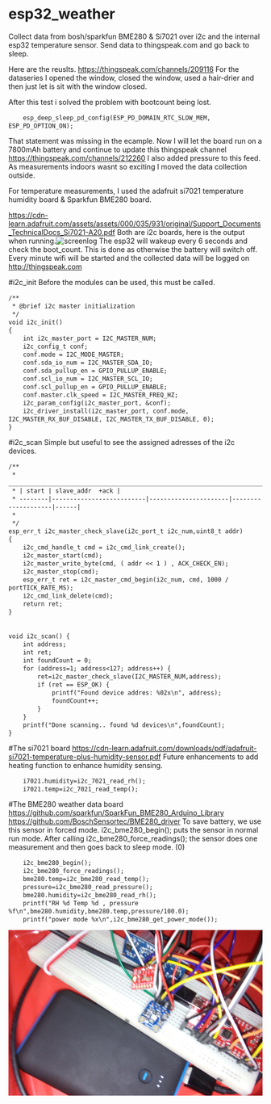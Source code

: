 # esp32_weather
Collect data from bosh/sparkfun BME280 & Si7021 over i2c and the internal esp32 temperature sensor. Send data to thingspeak.com and go back to sleep.

Here are the reuslts.
https://thingspeak.com/channels/209116
For the dataseries I opened the window, closed the window, used a hair-drier and then just let is sit with the window closed.

After this test i solved the problem with bootcount being lost.
```
    esp_deep_sleep_pd_config(ESP_PD_DOMAIN_RTC_SLOW_MEM, ESP_PD_OPTION_ON);
```
That statement was missing in the ecample. Now I will let the board run on a 7800mAh battery and continue 
to update this thingspeak channel https://thingspeak.com/channels/212260
I also added pressure to this feed. As measurements indoors wasnt so exciting I moved the data collection outside.

For temperature measurements, I used the adafruit si7021 temperature humidity board & Sparkfun BME280 board.

https://cdn-learn.adafruit.com/assets/assets/000/035/931/original/Support_Documents_TechnicalDocs_Si7021-A20.pdf
Both are i2c boards, here is the output when running.![screenlog](screenlog.0)
The esp32 will wakeup every 6 seconds and check the boot_count. This is done as otherwise the battery will switch off. Every minute wifi will be started and the collected data will be logged on http://thingspeak.com


#i2c_init
Before the modules can be used, this must be called.
```
/**
 * @brief i2c master initialization
 */
void i2c_init()
{
    int i2c_master_port = I2C_MASTER_NUM;
    i2c_config_t conf;
    conf.mode = I2C_MODE_MASTER;
    conf.sda_io_num = I2C_MASTER_SDA_IO;
    conf.sda_pullup_en = GPIO_PULLUP_ENABLE;
    conf.scl_io_num = I2C_MASTER_SCL_IO;
    conf.scl_pullup_en = GPIO_PULLUP_ENABLE;
    conf.master.clk_speed = I2C_MASTER_FREQ_HZ;
    i2c_param_config(i2c_master_port, &conf);
    i2c_driver_install(i2c_master_port, conf.mode, I2C_MASTER_RX_BUF_DISABLE, I2C_MASTER_TX_BUF_DISABLE, 0);
}
```

#i2c_scan
Simple but useful to see the assigned adresses of the i2c devices.
```
/**
 * _______________________________________________________________________________________
 * | start | slave_addr  +ack | 
 * --------|--------------------------|----------------------|--------------------|------|
 *
 */
esp_err_t i2c_master_check_slave(i2c_port_t i2c_num,uint8_t addr)
{
    i2c_cmd_handle_t cmd = i2c_cmd_link_create();
    i2c_master_start(cmd);
    i2c_master_write_byte(cmd, ( addr << 1 ) , ACK_CHECK_EN);
    i2c_master_stop(cmd);
    esp_err_t ret = i2c_master_cmd_begin(i2c_num, cmd, 1000 / portTICK_RATE_MS);
    i2c_cmd_link_delete(cmd);
    return ret;
}


void i2c_scan() {
	int address;
    int ret;
	int foundCount = 0;
	for (address=1; address<127; address++) {
        ret=i2c_master_check_slave(I2C_MASTER_NUM,address);
        if (ret == ESP_OK) {
            printf("Found device addres: %02x\n", address);
            foundCount++;
        }
    }
    printf("Done scanning.. found %d devices\n",foundCount);
}
```
#The si7021 board
https://cdn-learn.adafruit.com/downloads/pdf/adafruit-si7021-temperature-plus-humidity-sensor.pdf
Future enhancements to add heating function to enhance humidity sensing. 

```
    i7021.humidity=i2c_7021_read_rh();
    i7021.temp=i2c_7021_read_temp();
```



#The BME280 weather data board
https://github.com/sparkfun/SparkFun_BME280_Arduino_Library
https://github.com/BoschSensortec/BME280_driver
To save battery, we use this sensor in forced mode.
i2c_bme280_begin(); puts the sensor in normal run mode. After calling i2c_bme280_force_readings(); the sensor does one measurement and then goes back to sleep mode. (0)
```
    i2c_bme280_begin();
    i2c_bme280_force_readings();
    bme280.temp=i2c_bme280_read_temp();
    pressure=i2c_bme280_read_pressure();
    bme280.humidity=i2c_bme280_read_rh();
    printf("RH %d Temp %d , pressure %f\n",bme280.humidity,bme280.temp,pressure/100.0);
    printf("power mode %x\n",i2c_bme280_get_power_mode());
```
![box](box.png)
